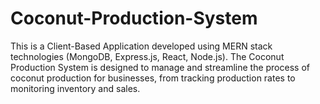# Coconut-Production-System
This is a Client-Based Application developed using MERN stack technologies (MongoDB, Express.js, React, Node.js). The Coconut Production System is designed to manage and streamline the process of coconut production for businesses, from tracking production rates to monitoring inventory and sales.
